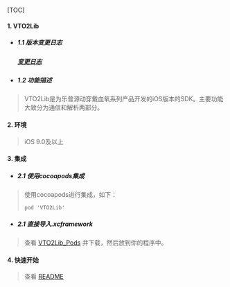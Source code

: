 [TOC]

#### 1. VTO2Lib
* ##### 1.1 版本变更日志
    ##### [变更日志](https://github.com/viatom-dev/VTO2Lib/blob/master/ChangeLog.md)
* ##### 1.2 功能描述
> VTO2Lib是为乐普源动穿戴血氧系列产品开发的iOS版本的SDK。主要功能大致分为通信和解析两部分。

#### 2. 环境
> iOS 9.0及以上

#### 3. 集成

* ##### 2.1 使用cocoapods集成

> 使用cocoapods进行集成，如下：
>
> ```pod 'VTO2Lib'```

* ##### 2.1 直接导入.xcframework

> 查看 [VTO2Lib_Pods](https://git.lepudev.com/lepusdk/vto2lib) 并下载，然后放到你的程序中。

#### 4. 快速开始

> 查看 [README](https://git.lepudev.com/lepusdk/vto2lib/-/blob/master/README.md)
